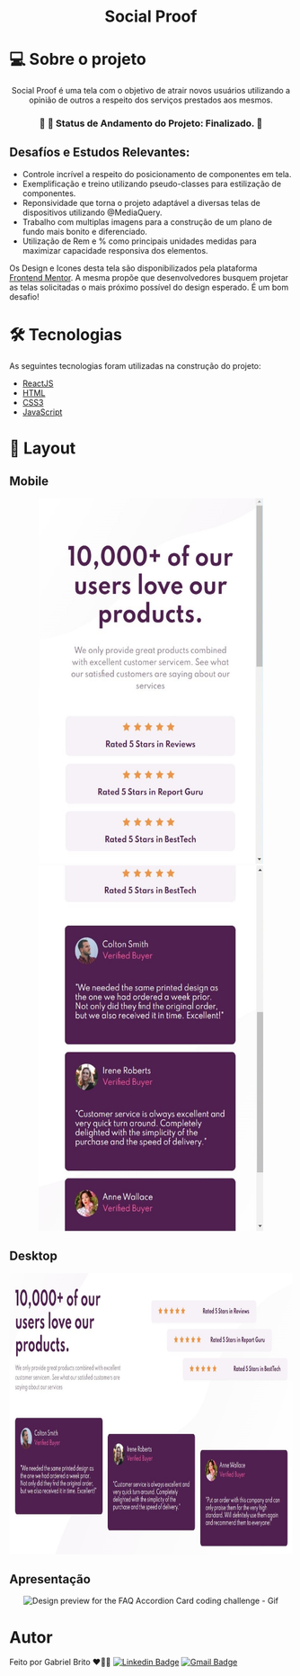 
<h1 align="center">Social Proof</h1>

# 💻 Sobre o projeto

<p align="center">Social Proof é uma tela com o objetivo de atrair novos usuários utilizando a opinião de outros a respeito dos serviços prestados aos mesmos.</p>

<h3 align="center"> 
	🚧 🚀 Status de Andamento do Projeto: Finalizado. 🚧
</h3>

## Desafíos e Estudos Relevantes:

- Controle incrível a respeito do posicionamento de componentes em tela.
- Exemplificação e treino utilizando pseudo-classes para estilização de componentes.
- Reponsividade que torna o projeto adaptável a diversas telas de dispositivos utilizando @MediaQuery. 
- Trabalho com multiplas imagens para a construção de um plano de fundo mais bonito e diferenciado.
- Utilização de Rem e % como principais unidades medidas para maximizar capacidade responsiva dos elementos.

<p> 
    Os Design e Icones desta tela são disponibilizados pela plataforma 
    <a href="https://www.frontendmentor.io/solutions">Frontend Mentor</a>.
    A mesma propõe que desenvolvedores busquem projetar as telas solicitadas o mais próximo possível do design esperado. É um bom desafio!  
</p>

# 🛠 Tecnologias

As seguintes tecnologias foram utilizadas na construção do projeto:

- [ReactJS](https://pt-br.reactjs.org/docs/getting-started.html)
- [HTML](https://developer.mozilla.org/pt-BR/docs/Web/HTML)
- [CSS3](https://developer.mozilla.org/pt-BR/docs/Web/CSS)
- [JavaScript](https://developer.mozilla.org/pt-BR/docs/Web/JavaScript)


# 🎨 Layout

## Mobile
<div align="center" > 
    <img width="400px" height="650px" src="./github/SocialProofMobile1.jpg" alt="Design preview for page Social Proof - Mobile - Part 1" />
    <img width="400px" height="650px" src="./github/SocialProofMobile2.jpg" alt="Design preview for page Social Proof - Mobile - Part 2" />
</div>

## Desktop
<div align="Center"> 
    <img width="800px" height="500px" src="./github/SocialProofDesktop.jpg" alt="Design preview for the FAQ Accordion Card coding challenge - Desktop" />
</div>

## Apresentação
<div align="Center"> 
    <img width="800px" height="500px" src="./github/SocialProof.gif" alt="Design preview for the FAQ Accordion Card coding challenge - Gif" />
</div>

# Autor
Feito por Gabriel Brito ❤️👋🏽
[![Linkedin Badge](https://img.shields.io/badge/-Gabriel-blue?style=flat-square&logo=Linkedin&logoColor=white&link=https://www.linkedin.com/in/gabriel-brito-260319205)](https://www.linkedin.com/in/gabriel-brito-260319205) 
[![Gmail Badge](https://img.shields.io/badge/-gabrielbrito.dev@gmail.com-c14438?style=flat-square&logo=Gmail&logoColor=white&link=mailto:gabrielbrito.dev@gmail.com)](mailto:gabrielbrito.dev@gmail.com)